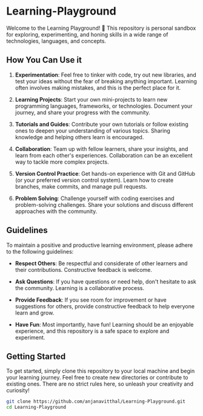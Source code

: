 # Learning-Playground
Welcome to the Learning Playground! 🚀 This repository is personal sandbox for exploring, experimenting, and honing skills in a wide range of technologies, languages, and concepts.

## How You Can Use it

1. **Experimentation**: Feel free to tinker with code, try out new libraries, and test your ideas without the fear of breaking anything important. Learning often involves making mistakes, and this is the perfect place for it.

2. **Learning Projects**: Start your own mini-projects to learn new programming languages, frameworks, or technologies. Document your journey, and share your progress with the community.

3. **Tutorials and Guides**: Contribute your own tutorials or follow existing ones to deepen your understanding of various topics. Sharing knowledge and helping others learn is encouraged.

4. **Collaboration**: Team up with fellow learners, share your insights, and learn from each other's experiences. Collaboration can be an excellent way to tackle more complex projects.

5. **Version Control Practice**: Get hands-on experience with Git and GitHub (or your preferred version control system). Learn how to create branches, make commits, and manage pull requests.

6. **Problem Solving**: Challenge yourself with coding exercises and problem-solving challenges. Share your solutions and discuss different approaches with the community.

## Guidelines

To maintain a positive and productive learning environment, please adhere to the following guidelines:

- **Respect Others**: Be respectful and considerate of other learners and their contributions. Constructive feedback is welcome.

- **Ask Questions**: If you have questions or need help, don't hesitate to ask the community. Learning is a collaborative process.

- **Provide Feedback**: If you see room for improvement or have suggestions for others, provide constructive feedback to help everyone learn and grow.

- **Have Fun**: Most importantly, have fun! Learning should be an enjoyable experience, and this repository is a safe space to explore and experiment.

## Getting Started

To get started, simply clone this repository to your local machine and begin your learning journey. Feel free to create new directories or contribute to existing ones. There are no strict rules here, so unleash your creativity and curiosity!

```bash
git clone https://github.com/anjanavitthal/Learning-Playground.git
cd Learning-Playground

